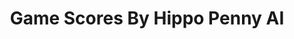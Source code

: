 ---
title: Game Scores By Hippo Penny AI
layout: scoredetail
permalink: /meta-score/nier-automata-become-as-gods-edition
header:
  teaser: /assets/images/nier-automata-become-as-gods-edition.jpg
  video:
    id: LvfJ1llnZiY
    provider: youtube
---